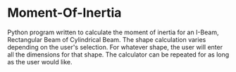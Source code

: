 # Moment-Of-Inertia
Python program written to calculate the moment of inertia for an I-Beam, Rectangular Beam of Cylindrical Beam. The shape calculation varies depending on the user's selection. For whatever shape, the user will enter all the dimensions for that shape. The calculator can be repeated for as long as the user would like. 
